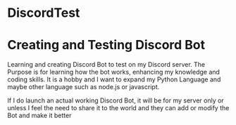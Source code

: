 # DiscordTest

<h1>Creating and Testing Discord Bot</h1>
<p>Learning and creating Discord Bot to test on my Discord server.
The Purpose is for learning how the bot works, enhancing my knowledge and coding skills.
It is a hobby and I want to expand my Python Language and maybe other language such as node.js 
or javascript.

If I do launch an actual working Discord Bot, it will be for my server only or unless I feel the 
need to share it to the world and they can add or modify the Bot and make it better</p>
